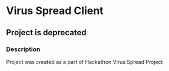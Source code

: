 # Virus Spread Client

## Project is deprecated

### Description 


Project was created as a part of Hackathon Virus Spread Project 
